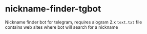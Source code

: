 # nickname-finder-tgbot
Nickname finder bot for telegram, requires aiogram 2.x
```text.txt``` file contains web sites where bot will search for a nickname
